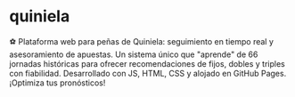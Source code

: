 # quiniela
⚽ Plataforma web para peñas de Quiniela: seguimiento en tiempo real y asesoramiento de apuestas. Un sistema único que "aprende" de 66 jornadas históricas para ofrecer recomendaciones de fijos, dobles y triples con fiabilidad. Desarrollado con JS, HTML, CSS y alojado en GitHub Pages. ¡Optimiza tus pronósticos!
